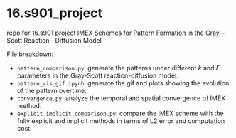 # 16.s901_project
repo for 16.s901 project IMEX Schemes for Pattern Formation in the Gray--Scott Reaction--Diffusion Model

File breakdown:
- `pattern_comparison.py`: generate the patterns under different $k$ and $F$ parameters in the Gray-Scott reaction-diffusion model.
- `pattern_vis_gif.ipynb`: generate the gif and plots showing the evolution of the pattern overtime.
- `convergence.py`: analyze the temporal and spatial convergence of IMEX method.
- `explicit_implicit_comparison.py`: compare the IMEX scheme with the fully explicit and implicit methods in terms of L2 error and computation cost.
